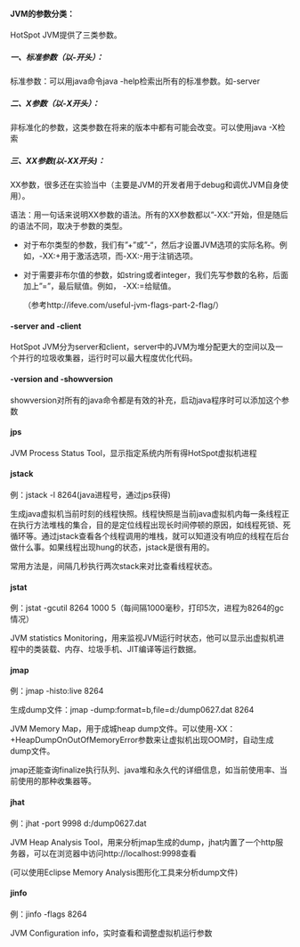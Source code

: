 #### JVM的参数分类：

HotSpot JVM提供了三类参数。

##### 一、标准参数（以-开头）：

标准参数：可以用java命令java -help检索出所有的标准参数。如-server

##### 二、X参数（以-X开头）：

非标准化的参数，这类参数在将来的版本中都有可能会改变。可以使用java -X检索

##### 三、XX参数(以-XX开头)：

XX参数，很多还在实验当中（主要是JVM的开发者用于debug和调优JVM自身使用）。

语法：用一句话来说明XX参数的语法。所有的XX参数都以”-XX:”开始，但是随后的语法不同，取决于参数的类型。

- 对于布尔类型的参数，我们有”+”或”-“，然后才设置JVM选项的实际名称。例如，-XX:+<name>用于激活<name>选项，而-XX:-<name>用于注销选项。

- 对于需要非布尔值的参数，如string或者integer，我们先写参数的名称，后面加上”=”，最后赋值。例如，  -XX:<name>=<value>给<name>赋值<value>。

  （参考http://ifeve.com/useful-jvm-flags-part-2-flag/）

#### **-server and -client** 

HotSpot JVM分为server和client，server中的JVM为堆分配更大的空间以及一个并行的垃圾收集器，运行时可以最大程度优化代码。

#### **-version and -showversion** 

showversion对所有的java命令都是有效的补充，启动java程序时可以添加这个参数

#### jps

JVM Process Status Tool，显示指定系统内所有得HotSpot虚拟机进程

#### jstack

例：jstack -l 8264(java进程号，通过jps获得)

生成java虚拟机当前时刻的线程快照。线程快照是当前java虚拟机内每一条线程正在执行方法堆栈的集合，目的是定位线程出现长时间停顿的原因，如线程死锁、死循环等。通过jstack查看各个线程调用的堆栈，就可以知道没有响应的线程在后台做什么事。如果线程出现hung的状态，jstack是很有用的。

常用方法是，间隔几秒执行两次stack来对比查看线程状态。

#### jstat

例：jstat -gcutil 8264 1000 5（每间隔1000毫秒，打印5次，进程为8264的gc情况）

JVM statistics Monitoring，用来监视JVM运行时状态，他可以显示出虚拟机进程中的类装载、内存、垃圾手机、JIT编译等运行数据。

#### jmap

例：jmap -histo:live 8264

生成dump文件：jmap -dump:format=b,file=d:/dump0627.dat 8264

JVM Memory Map，用于成城heap dump文件。可以使用-XX：+HeapDumpOnOutOfMemoryError参数来让虚拟机出现OOM时，自动生成dump文件。

jmap还能查询finalize执行队列、java堆和永久代的详细信息，如当前使用率、当前使用的那种收集器等。

#### jhat

例：jhat -port 9998 d:/dump0627.dat

JVM Heap Analysis Tool，用来分析jmap生成的dump，jhat内置了一个http服务器，可以在浏览器中访问http://localhost:9998查看

(可以使用Eclipse Memory Analysis图形化工具来分析dump文件)

#### jinfo

例：jinfo -flags 8264

JVM Configuration info，实时查看和调整虚拟机运行参数

